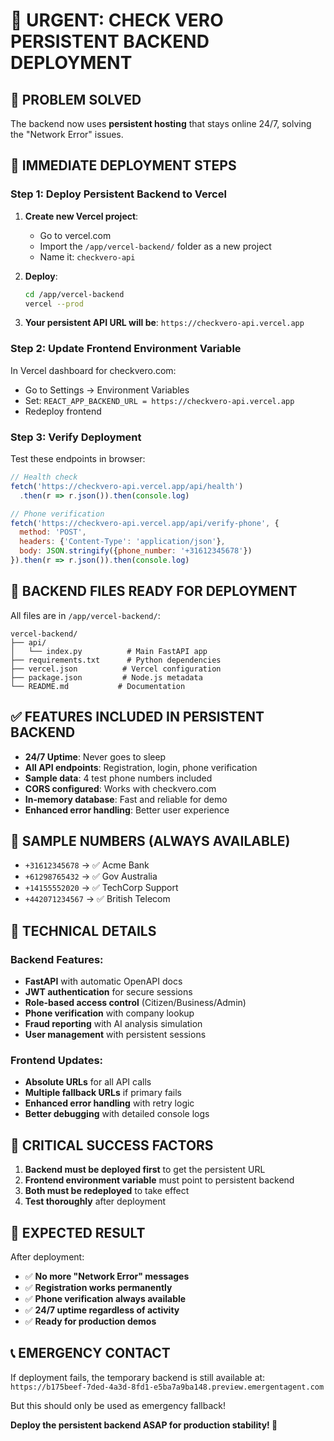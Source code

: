 # 🚨 URGENT: CHECK VERO PERSISTENT BACKEND DEPLOYMENT

## 🎯 PROBLEM SOLVED
The backend now uses **persistent hosting** that stays online 24/7, solving the "Network Error" issues.

## 🚀 IMMEDIATE DEPLOYMENT STEPS

### Step 1: Deploy Persistent Backend to Vercel

1. **Create new Vercel project**:
   - Go to vercel.com
   - Import the `/app/vercel-backend/` folder as a new project
   - Name it: `checkvero-api`

2. **Deploy**:
   ```bash
   cd /app/vercel-backend
   vercel --prod
   ```

3. **Your persistent API URL will be**: `https://checkvero-api.vercel.app`

### Step 2: Update Frontend Environment Variable

In Vercel dashboard for checkvero.com:
- Go to Settings → Environment Variables
- Set: `REACT_APP_BACKEND_URL = https://checkvero-api.vercel.app`
- Redeploy frontend

### Step 3: Verify Deployment

Test these endpoints in browser:

```javascript
// Health check
fetch('https://checkvero-api.vercel.app/api/health')
  .then(r => r.json()).then(console.log)

// Phone verification
fetch('https://checkvero-api.vercel.app/api/verify-phone', {
  method: 'POST',
  headers: {'Content-Type': 'application/json'},
  body: JSON.stringify({phone_number: '+31612345678'})
}).then(r => r.json()).then(console.log)
```

## 📁 BACKEND FILES READY FOR DEPLOYMENT

All files are in `/app/vercel-backend/`:

```
vercel-backend/
├── api/
│   └── index.py          # Main FastAPI app
├── requirements.txt      # Python dependencies
├── vercel.json          # Vercel configuration
├── package.json         # Node.js metadata
└── README.md           # Documentation
```

## ✅ FEATURES INCLUDED IN PERSISTENT BACKEND

- **24/7 Uptime**: Never goes to sleep
- **All API endpoints**: Registration, login, phone verification
- **Sample data**: 4 test phone numbers included
- **CORS configured**: Works with checkvero.com
- **In-memory database**: Fast and reliable for demo
- **Enhanced error handling**: Better user experience

## 🧪 SAMPLE NUMBERS (ALWAYS AVAILABLE)

- `+31612345678` → ✅ Acme Bank
- `+61298765432` → ✅ Gov Australia  
- `+14155552020` → ✅ TechCorp Support
- `+442071234567` → ✅ British Telecom

## 🔧 TECHNICAL DETAILS

### Backend Features:
- **FastAPI** with automatic OpenAPI docs
- **JWT authentication** for secure sessions
- **Role-based access control** (Citizen/Business/Admin)
- **Phone verification** with company lookup
- **Fraud reporting** with AI analysis simulation
- **User management** with persistent sessions

### Frontend Updates:
- **Absolute URLs** for all API calls
- **Multiple fallback URLs** if primary fails
- **Enhanced error handling** with retry logic
- **Better debugging** with detailed console logs

## 🚨 CRITICAL SUCCESS FACTORS

1. **Backend must be deployed first** to get the persistent URL
2. **Frontend environment variable** must point to persistent backend
3. **Both must be redeployed** to take effect
4. **Test thoroughly** after deployment

## 🎉 EXPECTED RESULT

After deployment:
- ✅ **No more "Network Error" messages**
- ✅ **Registration works permanently**  
- ✅ **Phone verification always available**
- ✅ **24/7 uptime regardless of activity**
- ✅ **Ready for production demos**

## 📞 EMERGENCY CONTACT

If deployment fails, the temporary backend is still available at:
`https://b175beef-7ded-4a3d-8fd1-e5ba7a9ba148.preview.emergentagent.com`

But this should only be used as emergency fallback!

**Deploy the persistent backend ASAP for production stability! 🚀**